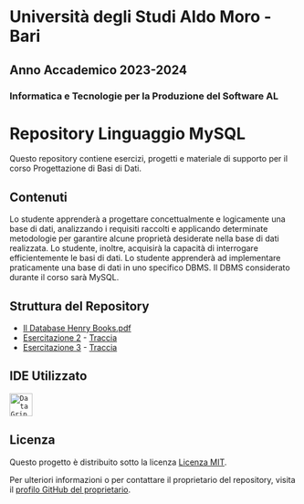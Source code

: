 # Università degli Studi Aldo Moro - Bari

## Anno Accademico 2023-2024

### Informatica e Tecnologie per la Produzione del Software AL

# Repository Linguaggio MySQL

Questo repository contiene esercizi, progetti e materiale di supporto per il corso Progettazione di Basi di Dati.

## Contenuti
Lo studente apprenderà a progettare concettualmente e logicamente una base di dati,
analizzando i requisiti raccolti e applicando determinate metodologie per garantire
alcune proprietà desiderate nella base di dati realizzata. Lo studente, inoltre,
acquisirà la capacità di interrogare efficientemente le basi di dati.
Lo studente apprenderà ad implementare praticamente una base di dati in uno
specifico DBMS. Il DBMS considerato durante il corso sarà MySQL.

## Struttura del Repository
- [Il Database Henry Books.pdf](https://github.com/checcoconf/Linguaggio-MySQL/blob/main/Il%20Database%20Henry%20Books.pdf)
- [Esercitazione 2](https://github.com/checcoconf/Linguaggio-MySQL/tree/main/Esercitazione%202) - [Traccia](https://github.com/checcoconf/Linguaggio-MySQL/blob/main/Esercitazione%202/Traccia.pdf)
- [Esercitazione 3](https://github.com/checcoconf/Linguaggio-MySQL/tree/main/Esercitazione%203) - [Traccia](https://github.com/checcoconf/Linguaggio-MySQL/blob/main/Esercitazione%203/Traccia.pdf)

## IDE Utilizzato
<code><img alt="DataGrip" width="40px" src="https://upload.wikimedia.org/wikipedia/commons/thumb/c/c9/DataGrip.svg/2048px-DataGrip.svg.png"/></code>

## Licenza

Questo progetto è distribuito sotto la licenza [Licenza MIT](https://opensource.org/licenses/MIT).

Per ulteriori informazioni o per contattare il proprietario del repository, visita il [profilo GitHub del proprietario](https://github.com/checcoconf).
